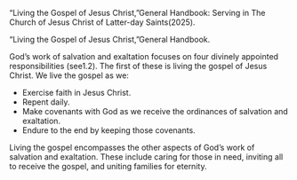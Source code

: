 “Living the Gospel of Jesus Christ,”General Handbook: Serving in The Church of Jesus Christ of Latter-day Saints(2025).

“Living the Gospel of Jesus Christ,”General Handbook.

God’s work of salvation and exaltation focuses on four divinely appointed responsibilities (see1.2). The first of these is living the gospel of Jesus Christ. We live the gospel as we:

- Exercise faith in Jesus Christ.
- Repent daily.
- Make covenants with God as we receive the ordinances of salvation and exaltation.
- Endure to the end by keeping those covenants.

Living the gospel encompasses the other aspects of God’s work of salvation and exaltation. These include caring for those in need, inviting all to receive the gospel, and uniting families for eternity.
